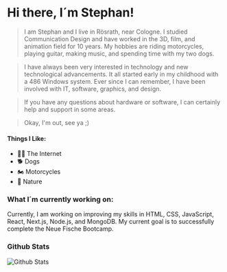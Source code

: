 # Hi there, I´m Stephan!

>I am Stephan and I live in Rösrath, near Cologne.
>I studied Communication Design and have worked in the 3D, film, and animation field for 10 years. My hobbies are riding motorcycles, playing guitar, making music, and spending time with my two dogs.

>I have always been very interested in technology and new technological advancements. It all started early in my childhood with a 486 Windows system. Ever since I can remember, I have been involved with IT, software, graphics, and design.

>If you have any questions about hardware or software, I can certainly help and support in some areas.

>Okay, I'm out, see ya ;)

#### Things I Like:
- :technologist: The Internet
- :dog2: Dogs
- :motorcycle: Motorcycles
- :herb: Nature
  
<!--
<h3>I am proficient with the following software:</h3>
<img height="32" width="32" src="https://cdn.simpleicons.org/cinema4d/white/" />
<img height="32" width="32" src="https://cdn.simpleicons.org/blender/white/" />
<img height="32" width="32" src="https://cdn.simpleicons.org/octanerender/white/" />
<img height="32" width="32" src="https://cdn.simpleicons.org/css3/white/" />
<img height="32" width="32" src="https://cdn.simpleicons.org/html5/white/" />
Cinema 4D
Blender
Redshift
Octane
Photoshop
DaVinci Resolve
-->

<h3>What I´m currently working on:</h3>
Currently, I am working on improving my skills in HTML, CSS, JavaScript, React, Next.js, Node.js, and MongoDB. My current goal is to successfully complete the Neue Fische Bootcamp.

<h3>Github Stats</h3>
<p><img src="https://github-readme-stats.vercel.app/api?username=stekug&hide=stars,issues&show_icons=true&theme=dracula" alt="Github Stats"></p>
